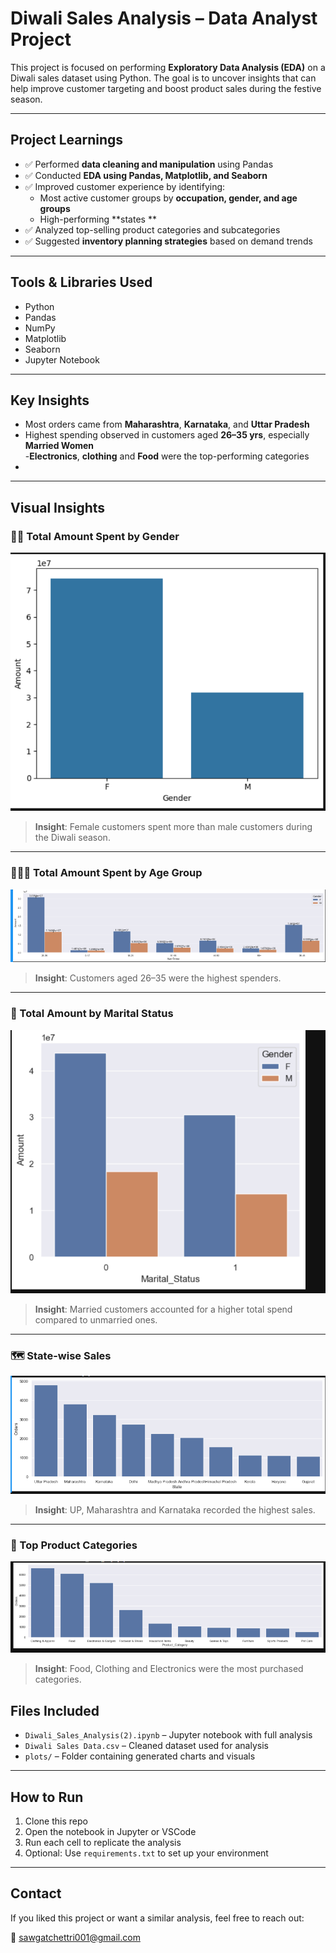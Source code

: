 
# Diwali Sales Analysis – Data Analyst Project

This project is focused on performing **Exploratory Data Analysis (EDA)** on a Diwali sales dataset using Python. The goal is to uncover insights that can help improve customer targeting and boost product sales during the festive season.

---

##  Project Learnings

- ✅ Performed **data cleaning and manipulation** using Pandas  
- ✅ Conducted **EDA using Pandas, Matplotlib, and Seaborn**  
- ✅ Improved customer experience by identifying:
  - Most active customer groups by **occupation, gender, and age groups**  
  - High-performing **states **
- ✅ Analyzed top-selling product categories and subcategories  
- ✅ Suggested **inventory planning strategies** based on demand trends

---

##  Tools & Libraries Used

- Python  
- Pandas  
- NumPy  
- Matplotlib  
- Seaborn  
- Jupyter Notebook

---

## Key Insights

- Most orders came from **Maharashtra**, **Karnataka**, and **Uttar Pradesh**  
-  Highest spending observed in customers aged **26–35 yrs**, especially **Married Women**  
-**Electronics**, **clothing** and **Food** were the top-performing categories  
- 
---

##  Visual Insights

### 🧍‍♀️ Total Amount Spent by Gender

![Gender Spend](plots/Gender_Vs_Amount.png)  
> **Insight**: Female customers spent more than male customers during the Diwali season.

---

### 👨‍👩‍🦱 Total Amount Spent by Age Group

![Age Group Spend](plots/Amount_Vs_Age_Group.png)  
> **Insight**: Customers aged 26–35 were the highest spenders.

---

### 💍 Total Amount by Marital Status

![Marital Status Spend](plots/Amount_Vs_Marital_status.png)  
> **Insight**: Married customers accounted for a higher total spend compared to unmarried ones.

---

### 🗺️ State-wise Sales

![State Spend](plots/Orders_Vs_State.png)  
> **Insight**: UP, Maharashtra and Karnataka recorded the highest sales.

---

### 🛒 Top Product Categories

![Top Categories](plots/Product_category_Vs_Orders.png)  
> **Insight**: Food, Clothing and Electronics were the most purchased categories.


## Files Included

- `Diwali_Sales_Analysis(2).ipynb` – Jupyter notebook with full analysis
- `Diwali Sales Data.csv` – Cleaned dataset used for analysis  
- `plots/` – Folder containing generated charts and visuals

---

##  How to Run

1. Clone this repo  
2. Open the notebook in Jupyter or VSCode  
3. Run each cell to replicate the analysis  
4. Optional: Use `requirements.txt` to set up your environment

---

##  Contact

If you liked this project or want a similar analysis, feel free to reach out:

📧 sawgatchettri001@gmail.com
 
